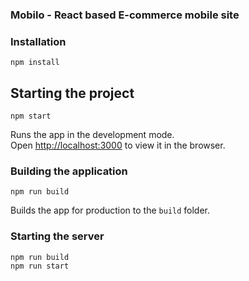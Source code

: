 ### Mobilo -  React based E-commerce mobile site

### Installation

```
npm install
```

## Starting the project

```
npm start
```

Runs the app in the development mode.<br>
Open [http://localhost:3000](http://localhost:3000) to view it in the browser.

### Building the application

```
npm run build
```

Builds the app for production to the `build` folder.<be>


### Starting the server

```
npm run build
npm run start
```
